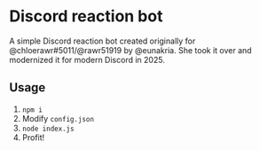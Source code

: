 # Discord reaction bot

A simple Discord reaction bot created originally for @chloerawr#5011/@rawr51919 by @eunakria.
She took it over and modernized it for modern Discord in 2025.

## Usage

1. `npm i`
2. Modify `config.json`
3. `node index.js`
4. Profit!
